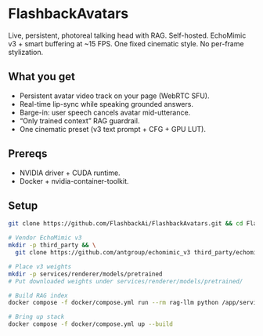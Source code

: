 # FlashbackAvatars

Live, persistent, photoreal talking head with RAG. Self-hosted. EchoMimic v3 + smart buffering at ~15 FPS. One fixed cinematic style. No per-frame stylization.

## What you get
- Persistent avatar video track on your page (WebRTC SFU).
- Real-time lip-sync while speaking grounded answers.
- Barge-in: user speech cancels avatar mid-utterance.
- “Only trained context” RAG guardrail.
- One cinematic preset (v3 text prompt + CFG + GPU LUT).

## Prereqs
- NVIDIA driver + CUDA runtime.
- Docker + nvidia-container-toolkit.

## Setup
```bash
git clone https://github.com/FlashbackAi/FlashbackAvatars.git && cd FlashbackAvatars

# Vendor EchoMimic v3
mkdir -p third_party && \
  git clone https://github.com/antgroup/echomimic_v3 third_party/echomimic_v3

# Place v3 weights
mkdir -p services/renderer/models/pretrained
# Put downloaded weights under services/renderer/models/pretrained/

# Build RAG index
docker compose -f docker/compose.yml run --rm rag-llm python /app/services/rag-llm/ingest.py /data/corpus

# Bring up stack
docker compose -f docker/compose.yml up --build

